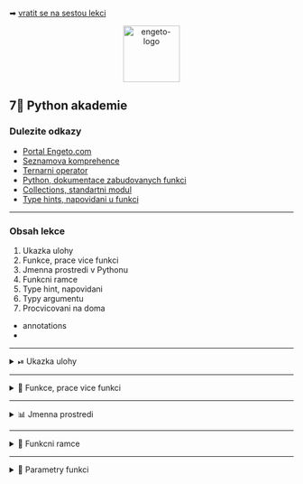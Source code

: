 ➡ [vratit se na sestou lekci](https://github.com/Bralor/python-academy/tree/lekce06)

<p align="center">
  <img alt="engeto-logo" width="100px" src="https://engeto.cz/wp-content/uploads/2019/01/engeto-square.png" />
</p>

## 7⃣ Python akademie
###  Dulezite odkazy
- [Portal Engeto.com](https://engeto.com/)
- [Seznamova komprehence](http://howto.py.cz/cap08.htm#10)
- [Ternarni operator](https://book.pythontips.com/en/latest/ternary_operators.html)
- [Python, dokumentace zabudovanych funkci](https://docs.python.org/3/library/functions.html)
- [Collections, standartni modul](https://docs.python.org/3/library/collections.html#collections.Counter)
- [Type hints, napovidani u funkci](https://www.python.org/dev/peps/pep-0484/)
---

###  Obsah lekce
1. Ukazka ulohy
2. Funkce, prace vice funkci
3. Jmenna prostredi v Pythonu
4. Funkcni ramce
5. Type hint, napovidani
6. Typy argumentu
7. Procvicovani na doma
  - annotations
  -
---

<details>
  <summary>⏯  Ukazka ulohy</summary>

  1. ✌  [Stahnete si sedmou lekci jako **zip**](https://github.com/Bralor/python-academy/archive/lekce07.zip)
  2. 💪 Presunte se ke stazenemu souboru
  3. 🙏 Spustte soubor **upravene_udaje** v PyCharm
  4. 🐍 Spustte program pomoci klaves **ctrl+shift+F10**
  5. 🎥 Zkousejte!

</details>

---

<details>
  <summary>🎹 Funkce, prace vice funkci</summary>

<details>
  <summary>🤖 Uvodni sekce</summary>

  #### ⚒ Struktura zapisu
  ```python
  #!/usr/bin/python3
  """Lekce #07 - Uvod do programovani, kalkulacka.py"""

  # definice: Hlavni funkce
      # spousteni: Pozdrav
      # spouteni: Nabidka


  # definice: Pozdrav


  # definice: Nabidka


  # spousteni: Hlavni funkce
  ```

---

</details>

<details>
  <summary>🖱 Definice funkci v uvodu</summary>

  #### 🎬 Definice hlavni funkce
  ```python
  def main() -> None:
      """Hlavni ridici funkce nasi kalkulacky"""
      pass
  ```

  #### 🗽 Definice pomocnych funkci
  ```python


  def pozdrav_uzivatele() -> None:
      pass


  def vypis_nabidku() -> None:
      pass
  ```
---

</details>

<details>
  <summary>📣 Dokoceni uvodu</summary>

  #### 👋 Pozdravime uzivatele
  1. Vypisime obsah promenne `uvod`
  2. Zarovname zpravu na stred
  3. Na zaver pridame `oddelovac`
  ```python
  def pozdrav_uzivatele(uvod: str, oddelovac: str) -> None:
      print(f"{uvod}".center(50), end=oddelovac)
  ```

  Definovanou funkci `pozdrav_uzivatele` spustime v ramci funkce `main`:
  ```python
  def main() -> None:
      """Hlavni ridici funkce nasi kalkulacky"""
      pozdrav_uzivatele()
  ```

  Doplnime ve funkci `main` potrebne promenne:
  ```python
  def main() -> None:
      """Hlavni ridici funkce nasi kalkulacky"""
      UVODNI_ZPRAVA = "VITEJTE V PROGRAMU KALKULACKA!"
      ODDELOVAC = f"\n{'=' * 50}\n"
      pozdrav_uzivatele(UVODNI_ZPRAVA, ODDELOVAC)
  ```
---

</details>

</details>

---

<details>
  <summary>📊 Jmenna prostredi</summary>

<details>
  <summary>❓ O co jde</summary>

  #### 🏖  Motivace
  1. Proc musime promenne zapsat ve funkci `main`?
  2. Muzu je zapsat do jine funkce?
  3. Je v tom vubec nejaky system?
  4. K cemu nas to vede?

  #### ✍ Definice
  Jmenne prostredi (namespace) je soubor aktualne zapsanych promennych
  a jejich hodnot. Pro lepsi predstavu si je muzeme vysvetlit jako nejaky druh
  slovniku.
  ```python
  # Pokud mame novy soubor
  namespace_1 = {}

  # Pokud doplnime promenne
  jmeno = "Matous"          # namespace_1
  vek = 33                  # namespace_1

  def f():
    nove_jmeno = "David"    # namespace_2

  # Funkce
  namespace_1 = {"jmeno": "Matous", "vek": 33}
  namespace_2 = {"nove_jmeno": "David"}
  ```
  **Pozor!**, vyse uvedeny priklad je pouze ilustrace.

---

</details>

<details>
  <summary>🌐 Shrnuti k prostredim</summary>

  #### ☝ K zapamatovani
  1. Kazda z funkci ma vlastni namespace
  2. Pokud chceme promennou vlozit, pouzijeme parametry funkce
  3. Pokud chceme promennou vratit, pouzijeme `return`
  4. Mimo funkce mame dalsi namespace
  5. Vytvari oddelena prostredi
  6. The Zen of Python

---

</details>

</details>

---

<details>
  <summary>🎎 Funkcni ramce</summary>

<details>
  <summary>👭 Rozdeleni ramcu</summary>
  **Built-In**/zabudovane jmenne prostredi obsahuje vsechny dostupne objekty,
  po celou dobu behu souboru.

  **Global**/globalni jmenne prostredi vznika, kdyz spustime nas program
  a zanikne, jakmile interpret ukonci svoji cinnost. Globalni prostredi
  vytvori take pro nahrane moduly/baliky.

  **Local & enclosing**/lokalni & uzavrene prostredi interpret vytvori, kdyz
  spusti funkci (pripadne funkci uvnitr funkce).

---
</details>

<details>
  <summary>📺 Ukazky</summary>

  #### 🔨 Zabudovane prostredi
  Pro vypis vsech objektu z tohoto jmenneho prostredi:
  ```
  >>> dir(__buildins__)
  ```

  #### 🌏 Globalni prostredi
  ```python
  JMENO = "Matous"

  def uprav_jmeno(jmeno: str, koncovka: str) -> str:
      return f"{jmeno}{koncovka}"

  zdrobnele = uprav_jmeno(JMENO, "ek")
  print(globals())
  ```

  #### ⛩ Lokalni prostredi
  ```python
  JMENO = "Matous"

  def uprav_jmeno(jmeno: str, koncovka: str) -> str:
      print(locals())
      return f"{jmeno}{koncovka}"

  zdrobnele = uprav_jmeno(JMENO, "ek")
  ```
  **Pozor!**, pokud `locals()` pouzijeme mimo funkcni jmenne prostredi,
  bude vystup stejny jako `globals()`.

  #### 🚧 Uzavrene prostredi
  Specialni varianta, kdy mam uvnitr jednoho prostredi prostredi jine:
  ```python
  def uzavirajici_fce():
      print("Zacina uzavirajici fce")


      def uzavrena_fce():
          print("Zacina uzavrena fce")
          print("Konci uzavrena fce")
          return


          uzavrena_fce()
          print("Konci uzavirajici_fce")
          return


  uzavirajici_fce()
  ```
---
</details>

<details>
  <summary>🎢 Aplikace ramcu</summary>

  #### ☝ K zapamatovani
  Ramce slouzi k oddeleni jednotlivych prostredi. Kazde je udrzovane zvlast,
  ma ruznou delku existence a neovlivnuji ostatni.

  #### 🎉 Dukaz
  ```python
  prostredi = "globalni"

  def a():
      prostredi = "uzavirajici"

      def b():
          prostredi = "lokalni"
          print(prostredi)

      b()
  a()
  ```

  #### ✌ Zaverem
  Struktura umoznuje hierarchicke hledani promennych:
  1. Nejprve prohleda funkci, v niz se nachazi
  2. Pokud neni uvnitr, zkus uzavirajici prostredi (pokud existuje)
  3. Pokud neni uvnitr uzavirajiciho prostredi, posli interpret do globalniho
  4. Pokud neni uvnitr globalniho, zkus seznam zabudovanych objektu
  5. `NameError`


---
</details>

</details>

---

<details>
  <summary>💬 Parametry funkci</summary>

<details>
  <summary>✒ Moznosti zapisu</summary>

<details>
  <summary>🥇 Podle pozice</summary>
  ```python
  def func(par1, par2, par3):
      print(f"{par1=}")
      print(f"{par2=}")
      print(f"{par3=}")


  func(1, 2, 3)
  ```
---
</details>

<details>
  <summary>🗝 Podle klice</summary>
  ```python
  def func(par1, par2, par3):
      print(f"{par1=}")
      print(f"{par2=}")
      print(f"{par3=}")


  func(par2=2, par3=3, par1=1)
  ```
---
</details>

<details>
  <summary>🎰 Defaultni parametr</summary>
  ```python
  def func(par1, par2, par3=3):
      print(f"{par1=}")
      print(f"{par2=}")
      print(f"{par3=}")


  func(1, 2)
  func(1, 2, 4)
  ```
---
</details>

<details>
  <summary>🆕 Position-only parametry</summary>
  ```python
  def func(par1, /, par2, par3=3):
      print(f"{par1=}")
      print(f"{par2=}")
      print(f"{par3=}")


  func(0, 5, 5)
  func(0, b=5, c=5)
  func(0, c=5, b=5)
  func(a=0, c=5, b=5)
  ```
---
</details>

<details>
  <summary>😱 args</summary>
  ```python
  def func(*args):
      for arg in args:
          print(f"{arg=}")


  func(0)
  func(0, "a", "b", "c", 10, 12)
  ```
---
</details>

<details>
  <summary>😵 kwargs</summary>
  ```python
  def func(**kwargs):
      for klic, hodnota in kwargs.items():
          print(f"{klic=} -> {hodnota=}")


  func(cislo=11)
  func(cislo=11, jmeno="Matous", datum="11.11.2011")
  ```
---
</details>

---
</details>

<details>
  <summary>🤺D ostupne operace</summary>

  1. Chceme vypsat vice ruznych operaci
  2. Spojime symbolem `|`
  3. Na zaver oddelime
  ```python
  def vypis_nabidku(oddelovac: str, *args) -> None:
      print(f"{' | '.join(args)}".center(50), end=oddelovac)
  ```

---
</details>

<details>
  <summary>✍🏻 Uzivatelsky vstup</summary>
  1. Uzivatele zada operator
  2. Operator ulozime do promenne
  ```python
  def zvol_operator() -> "str":
      return input("VYBER MATEMATICKOU OPERACI: ")


  operator = zvol_operator()
  ```

---
</details>

<details>
  <summary>🔢V yber cisel</summary>
  1. Uzivatele zada dve ciselne hodnoty oddelene carkou
  2. Udaj ulozime do promenne
  3. Oddelime obe hodnoty
  ```python
  def zvol_cisla() -> "str":
      return input("ZADEJ 2 CISLA ODDELENE CARKOU: ")


  x1, x2 = zvol_cisla()
            .replace(" ", "")
            .split(",")
  ```
---
</details>

<details>
  <summary>📳 Z pracovani hodnot</summary>
  1. Vytvorime novou funkci, ktera pouzije 3 parametry
  2. I. parametr - cislo, II. parametr - cislo, III. parametr - operator
  3. Na zaklade operatoru postavime matematickou operaci
  4. Ohlaseni `return` vrati vyslednou hodnotu
  ```python
  def zpracuj_vypocet(x1: "float", x2: "float", op: "str") -> float:
      """
      Uzivatel vlozi hodnoty do parametru:
        x1 -> str [1, 1.1, 11.1, -1.11]
        x2 -> str [2, 2.2, 22.2, -2.22]
        op -> str ["+", "-", "*", "/"]

      Obecna proces funkce:
       x1 = 1, x2 = 2, op = "+" ->  1 + 2
       x1 = 1.11, x2 = 2.22, op = "-" ->  1.11 - 2.22
      """
      return {
        "+": float(x1) + float(x2),
        "-": float(x1) - float(x2),
        "*": float(x1) * float(x2),
        "/": float(x1) / float(x2)
      }.get(op)


  print(f"VYSLEDEK = {zpracuj_vypocet(1, 2, '+')}")
  ```

---
</details>

<details>
  <summary>🔔 Doplnime hlavni funkci</summary>
  1. Kalkulacka probiha tak dlouho, dokud ji uzivatel neukonci
  2. Ukoncime pomoci vyrazu `exit`
  3. Zabranime pouziti nevalidnich operaci
  ```python
  def main() -> None:
      """Hlavni ridici funkce nasi kalkulacky"""
      UVODNI_ZPRAVA = "VITEJTE V PROGRAMU KALKULACKA!"
      ODDELOVAC = "=" * 50
      pozdrav_uzivatele(UVODNI_ZPRAVA, ODDELOVAC)

      while (operator := zvol_operator()) != "exit":
          if operator in ("+", "-", "*", "/"):
              x1, x2 = zvol_cisla().replace(" ", "").split(",")
              print(f"VYSLEDEK: {zpracuj_vypocet(x1, x2, operator)}",
                    end=ODDELOVAC)
          else:
              print("NEPODPOROVANY OPERATOR", end=ODDELOVAC)

      else:
          print("UKONCUJI KALKULACKU..")
          quit()
  ```
  **Pozor!**, nakonec nezapomene zavolat hlavni funkci `main`.

</details>

---

<details>
  <summary>🚧 Procvicovani na doma</summary>

<details>
  <summary>🚧 __doc__</summary>

---
</details>

<details>
  <summary>🚧 anotace funkci</summary>

---
</details>

<details>
  <summary>🚧 type hints</summary>

---
</details>

<details>
  <summary>🚧 Dopiseme funkci pro sumu cisel</summary>

  **Ukazka**
  ```python
# Vkladame libovolny pocet cisel
  1, 2, 3, 4, 5, 6, 7, 8, 9, 0

# Dostavame prumernou hodnotu
  4.5
  ```

  Podminka ve funkci `main`:
  ```python
  elif operator in ("abs", "prum", "prumer"):
      rada = vyber_radu_cisel()
      print(f"RADA CISEL: {rada}, VYSLEDEK: {sum(rada)/len(rada)}",
            end=ODDELOVAC)
  ```

  Samotna funkce:
  ```python
  def zvol_radu_cisel() -> "list":
      rada_cisel = input("VLOZTE CISLA ODDELENA CARKOU: ")
      return [
          float(cislo.strip())
          for cislo in rada_cisel.split(",")
          if cislo != ""
      ]
  ```

---
</details>

<details>
  <summary>🚧 Vlastni uzavrena funkce</summary>

  1. Napiste uzavirajici funkci `vnejsi`
  2. Tato funkce rozdeli string pomoci `@`
  3. Napiste uzavrenou funkci `vnitrni`
  4. Tato funkce vrati oba stringy po rozdeleni `.`
  ```python
  def vnejsi_func(em):
      mail = em.split("@")
      def vnitrni_func():
              return mail[1].split(".")
      domena, *zbytek = vnitrni_func()
      return domena

  print(f"Top-level domain: {vnejsi_func("Matous@gmail.com")}")
  ```

---
</details>

</details>

---
➡ [pokracovat na osmou lekci](https://github.com/Bralor/python-academy/tree/lekce08)

